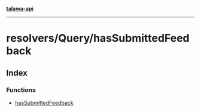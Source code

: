 [**talawa-api**](../../../README.md)

***

# resolvers/Query/hasSubmittedFeedback

## Index

### Functions

- [hasSubmittedFeedback](functions/hasSubmittedFeedback.md)
